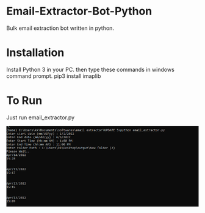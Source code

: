 # Email-Extractor-Bot-Python
Bulk email extraction bot written in python.


# Installation
Install Python 3 in your PC.
then type these commands in windows command prompt.
pip3 install imaplib


# To Run

Just run email_extractor.py

![Screenshot](port.png)
